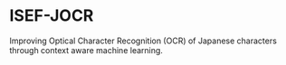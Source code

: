 # ISEF-JOCR
Improving Optical Character Recognition (OCR) of Japanese characters through context aware machine learning.

